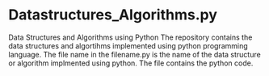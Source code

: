 # Datastructures_Algorithms.py
Data Structures and Algorithms using Python
The repository contains the data structures and algortihms implemented using python programming language. The file name 
in the filename.py is the name of the data structure or algorithm implmented using python. The file contains the python 
code. 
